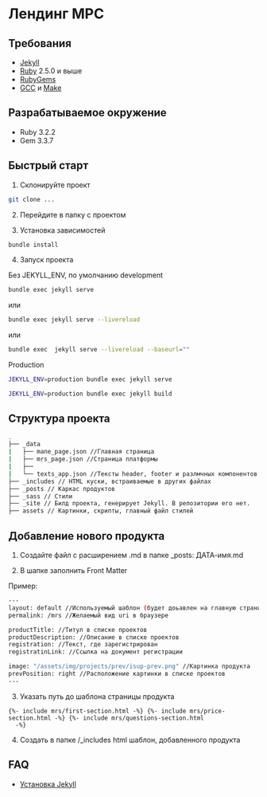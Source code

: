# Лендинг МРС

## Требования

- [Jekyll](https://jekyllrb.com/)
- [Ruby](https://www.ruby-lang.org/en/downloads/) 2.5.0 и выше
- [RubyGems](https://rubygems.org/pages/download)
- [GCC](https://gcc.gnu.org/install/) и [Make](https://www.gnu.org/software/make/)

## Разрабатываемое окружение

- Ruby 3.2.2
- Gem 3.3.7

## Быстрый старт

1. Склонируйте проект

```sh
git clone ...
```

2. Перейдите в папку с проектом

3. Установка зависимостей

```sh
bundle install
```

4. Запуск проекта

Без JEKYLL_ENV, по умолчанию development

```sh
bundle exec jekyll serve
```

или

```sh
bundle exec jekyll serve --livereload
```

или

```sh
bundle exec  jekyll serve --livereload --baseurl=""
```

Production

```sh
JEKYLL_ENV=production bundle exec jekyll serve
```

```sh
JEKYLL_ENV=production bundle exec jekyll build
```

## Структура проекта

```sh
.
├── _data
|   ├── mane_page.json //Главная страница
|   ├── mrs_page.json //Страница платформы
|   ├──
|   └── texts_app.json //Тексты header, footer и разлмчных компонентов
├── _includes // HTML куски, встраиваемые в других файлах
├── _posts // Каркас продуктов
├── _sass // Стили
├── _site // Билд проекта, генерирует Jekyll. В репозитории его нет.
├── assets // Картинки, скрипты, главный файл стилей

```

## Добавление нового продукта

1. Создайте файл с расширением .md в папке \_posts: ДАТА-имя.md

2. В шапке заполнить Front Matter

Пример:

```sh
---
layout: default //Используемый шаблон (будет доьавлен на главную страницу)
permalink: /mrs //Желаемый вид uri в браузере

productTitle: //Титул в списке проектов
productDescription: //Описание в списке проектов
registration: //Текст, где зарегистрирован
registratinLink: //Ссылка на документ регистрации

image: "/assets/img/projects/prev/isup-prev.png" //Картинка продукта
prevPosition: right //Расположение картинки в списке проектов
---
```

3. Указать путь до шаблона страницы продукта

```
{%- include mrs/first-section.html -%} {%- include mrs/price-section.html -%} {%- include mrs/questions-section.html
  -%}
```

4. Создать в папке /\_includes html шаблон, добавленного продукта

## FAQ

- [Установка Jekyll](https://jekyllrb.com/docs/installation/)
